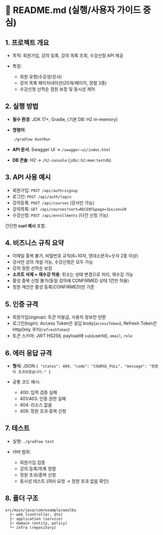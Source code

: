 # 📑 README.md (실행/사용자 가이드 중심)

## 1. 프로젝트 개요

- 목적: 회원가입, 강의 등록, 강의 목록 조회, 수강신청 API 제공
- 특징:

  - 회원 유형(수강생/강사)
  - 강의 목록 페이지네이션(20개/페이지, 정렬 3종)
  - 수강신청 선착순 정원 보장 및 동시성 제어

## 2. 실행 방법

- **필수 환경**: JDK 17+, Gradle, (기본 DB: H2 in-memory)
- **명령어**:

  ```bash
  ./gradlew bootRun
  ```

- **API 문서**: Swagger UI → `/swagger-ui/index.html`
- **DB 콘솔**: H2 → `/h2-console` (`jdbc:h2:mem:testdb`)

## 3. API 사용 예시

- 회원가입: `POST /api/auth/signup`
- 로그인: `POST /api/auth/login`
- 강의등록: `POST /api/courses` (강사만 가능)
- 강의목록: `GET /api/courses?sort=RECENT&page=1&size=20`
- 수강신청: `POST /api/enrollments` (다건 신청 가능)

간단한 **curl 예시** 포함.

## 4. 비즈니스 규칙 요약

- 이메일 중복 불가, 비밀번호 규칙(6~10자, 영대소문자+숫자 2종 이상)
- 강사만 강의 개설 가능, 수강신청은 모두 가능
- 강의 정원 선착순 보장
- **소프트 삭제 + 재수강 허용**: 취소는 상태 변경으로 처리, 재수강 가능
- 활성 중복 신청 불가(동일 강의에 CONFIRMED 상태 1건만 허용)
- 정원 계산은 활성 등록(CONFIRMED)만 기준

## 5. 인증 규격

- 회원가입(signup): 토큰 미발급, 사용자 정보만 반환
- 로그인(login): Access Token은 응답 body(`accessToken`), Refresh Token은 HttpOnly 쿠키(`refreshToken`)
- 토큰 스키마: JWT HS256, payload에 `sub`(userId), `email`, `role`

## 6. 에러 응답 규격

- **형식**: JSON `{ "status": 409, "code": "COURSE_FULL", "message": "정원이 초과되었습니다." }`
- 공통 코드 예시:

  - 400: 입력 검증 실패
  - 401/403: 인증·권한 실패
  - 404: 리소스 없음
  - 409: 정원 초과·중복 신청

## 7. 테스트

- 실행: `./gradlew test`
- 커버 범위:

  - 회원가입 검증
  - 강의 등록/목록 정렬
  - 정원 초과/중복 신청
  - 동시성 테스트 (여러 요청 → 정원 초과 없음 확인)

## 8. 폴더 구조

```
src/main/java/com/example/woolbu
  ├─ web (controller, dto)
  ├─ application (service)
  ├─ domain (entity, policy)
  └─ infra (repository)
```
